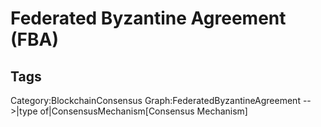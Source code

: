 # Federated Byzantine Agreement (FBA)

## Tags

Category:BlockchainConsensus
Graph:FederatedByzantineAgreement -->|type of|ConsensusMechanism[Consensus Mechanism]
